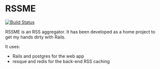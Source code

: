RSSME
=====

[![Build Status](https://travis-ci.org/rroques/rssme.svg?branch=master)](https://travis-ci.org/rroques/rssme)

RSSME is an RSS aggregator. It has been developed as a home project to get my hands dirty with Rails.

It uses:
* Rails and postgres for the web app
* resque and redis for the back-end RSS caching
